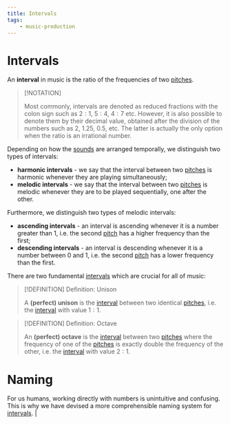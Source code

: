 ```yaml
---
title: Intervals
tags:
    - music-production
---
```


# Intervals

An **interval** in music is the ratio of the frequencies of two [pitches](Sound.md#Pitch). 

>[!NOTATION]
>
>Most commonly, intervals are denoted as reduced fractions with the colon sign such as $2:1$, $5:4$, $4:7$ etc. However, it is also possible to denote them by their decimal value, obtained after the division of the numbers such as $2$, $1.25$, $0.5$, etc. The latter is actually the only option when the ratio is an irrational number.
>

Depending on how the [sounds](Sound.md) are arranged temporally, we distinguish two types of intervals:
- **harmonic intervals** - we say that the interval between two [pitches](Sound.md#Pitch) is harmonic whenever they are playing simultaneously;
- **melodic intervals** - we say that the interval between two [pitches](Sound.md#Pitch) is melodic whenever they are to be played sequentially, one after the other.

Furthermore, we distinguish two types of melodic intervals:
- **ascending intervals** - an interval is ascending whenever it is a number greater than $1$, i.e. the second [pitch](Sound.md#Pitch) has a higher frequency than the first;
- **descending intervals** - an interval is descending whenever it is a number between $0$ and $1$, i.e. the second [pitch](Sound.md#Pitch) has a lower frequency than the first.

There are two fundamental [intervals](Intervals.md) which are crucial for all of music:

>[!DEFINITION] Definition: Unison
>
>A **(perfect) unison** is the [interval](Intervals.md) between two identical [pitches](Sound.md#Pitch), i.e. the [interval](Intervals.md) with value $1:1$.
>

>[!DEFINITION] Definition: Octave
>
>An **(perfect) octave** is the [interval](Intervals.md) between two [pitches](Sound.md#Pitch) where the frequency of one of the [pitches](Sound.md#Pitch) is exactly double the frequency of the other, i.e. the [interval](Intervals.md) with value $2:1$.
>

# Naming

For us humans, working directly with numbers is unintuitive and confusing. This is why we have devised a more comprehensible naming system for [intervals](Intervals.md). 
|